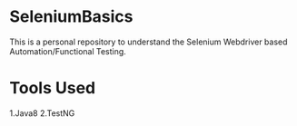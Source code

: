 # SeleniumBasics

This is a personal repository to understand the Selenium Webdriver based Automation/Functional Testing.

# Tools Used
1.Java8
2.TestNG
